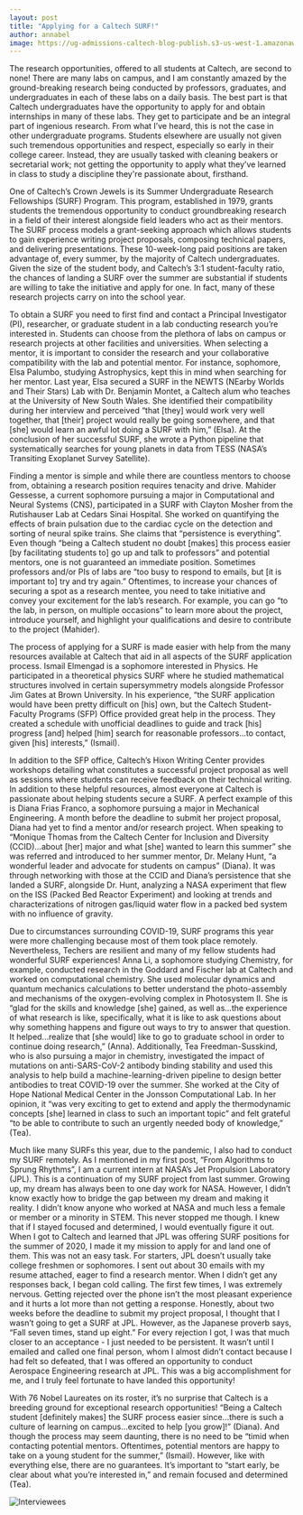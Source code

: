 ```yaml
---
layout: post
title: "Applying for a Caltech SURF!" 
author: annabel
image: https://ug-admissions-caltech-blog-publish.s3-us-west-1.amazonaws.com/images/2020/10/Annabel+/D72F8AC9-6788-42C3-ACB8-82031AFA2C84.jpeg
---
```


The research opportunities, offered to all students at Caltech, are second to none! There are many labs on campus, and I am constantly amazed by the ground-breaking research being conducted by professors, graduates, and undergraduates in each of these labs on a daily basis. The best part is that Caltech undergraduates have the opportunity to apply for and obtain internships in many of these labs. They get to participate and be an integral part of ingenious research. From what I’ve heard, this is not the case in other undergraduate programs. Students elsewhere are usually not given such tremendous opportunities and respect, especially so early in their college career. Instead, they are usually tasked with cleaning beakers or secretarial work; not getting the opportunity to apply what they’ve learned in class to study a discipline they're passionate about, firsthand.
 
One of Caltech’s Crown Jewels is its Summer Undergraduate Research Fellowships (SURF) Program. This program, established in 1979, grants students the tremendous opportunity to conduct groundbreaking research in a field of their interest alongside field leaders who act as their mentors. The SURF process models a grant-seeking approach which allows students to gain experience writing project proposals, composing technical papers, and delivering presentations. These 10-week-long paid positions are taken advantage of, every summer, by the majority of Caltech undergraduates. Given the size of the student body, and Caltech’s 3:1 student-faculty ratio, the chances of landing a SURF over the summer are substantial if students are willing to take the initiative and apply for one. In fact, many of these research projects carry on into the school year.
 
To obtain a SURF you need to first find and contact a Principal Investigator (PI), researcher, or graduate student in a lab conducting research you’re interested in. Students can choose from the plethora of labs on campus or research projects at other facilities and universities. When selecting a mentor, it is important to consider the research and your collaborative compatibility with the lab and potential mentor. For instance, sophomore, Elsa Palumbo, studying Astrophysics, kept this in mind when searching for her mentor. Last year, Elsa secured a SURF in the NEWTS (NEarby Worlds and Their Stars) Lab with Dr. Benjamin Montet, a Caltech alum who teaches at the University of New South Wales. She identified their compatibility during her interview and perceived “that [they] would work very well together, that [their] project would really be going somewhere, and that [she] would learn an awful lot doing a SURF with him,” (Elsa). At the conclusion of her successful SURF, she wrote a Python pipeline that systematically searches for young planets in data from TESS (NASA’s Transiting Exoplanet Survey Satellite).

Finding a mentor is simple and while there are countless mentors to choose from, obtaining a research position requires tenacity and drive. Mahider Gessesse, a current sophomore pursuing a major in Computational and Neural Systems (CNS), participated in a SURF with Clayton Mosher from the Rutishauser Lab at Cedars Sinai Hospital. She worked on quantifying the effects of brain pulsation due to the cardiac cycle on the detection and sorting of neural spike trains. She claims that “persistence is everything”. Even though “being a Caltech student no doubt [makes] this process easier [by facilitating students to] go up and talk to professors” and potential mentors, one is not guaranteed an immediate position. Sometimes professors and/or PIs of labs are “too busy to respond to emails, but [it is important to] try and try again.” Oftentimes, to increase your chances of securing a spot as a research mentee, you need to take initiative and convey your excitement for the lab’s research. For example, you can go “to the lab, in person, on multiple occasions” to learn more about the project, introduce yourself, and highlight your qualifications and desire to contribute to the project (Mahider).
 
The process of applying for a SURF is made easier with help from the many resources available at Caltech that aid in all aspects of the SURF application process. Ismail Elmengad is a sophomore interested in Physics. He participated in a theoretical physics SURF where he studied mathematical structures involved in certain supersymmetry models alongside Professor Jim Gates at Brown University. In his experience, “the SURF application would have been pretty difficult on [his] own, but the Caltech
Student-Faculty Programs (SFP) Office provided great help in the process. They created a schedule with unofficial deadlines to guide and track [his] progress [and] helped [him] search for reasonable professors...to contact, given [his] interests,” (Ismail).
 
In addition to the SFP office, Caltech’s Hixon Writing Center provides workshops detailing what constitutes a successful project proposal as well as sessions where students can receive feedback on their technical writing. In addition to these helpful resources, almost everyone at Caltech is passionate about helping students secure a SURF. A perfect example of this is Diana Frias Franco, a sophomore pursuing a major in Mechanical Engineering. A month before the deadline to submit her project proposal, Diana had yet to find a mentor and/or research project. When speaking to “Monique Thomas from the Caltech Center for Inclusion and Diversity (CCID)...about [her] major and what [she] wanted to learn this summer” she was referred and introduced to her summer mentor, Dr. Melany Hunt, “a wonderful leader and advocate for students on campus” (Diana). It was through networking with those at the CCID and Diana’s persistence that she landed a SURF, alongside Dr. Hunt, analyzing a NASA experiment that flew on the ISS (Packed Bed Reactor Experiment) and looking at trends and characterizations of nitrogen gas/liquid water flow in a packed bed system with no influence of gravity.
 
 
Due to circumstances surrounding COVID-19, SURF programs this year were more challenging because most of them took place remotely. Nevertheless, Techers are resilient and many of my fellow students had wonderful SURF experiences! Anna Li, a sophomore studying Chemistry, for example, conducted research in the Goddard and Fischer lab at Caltech and worked on computational chemistry. She used molecular dynamics and quantum mechanics calculations to better understand the photo-assembly and mechanisms of the oxygen-evolving complex in Photosystem II. She is “glad for the skills and knowledge [she] gained, as well as...the experience of what research is like, specifically, what it is like to ask questions about why something happens and figure out ways to try to answer that question. It helped...realize that [she would] like to go to graduate school in order to continue doing research,” (Anna). Additionally, Tea Freedman-Susskind, who is also pursuing a major in chemistry, investigated the impact of mutations on anti-SARS-CoV-2 antibody binding stability and used this analysis to help build a machine-learning-driven pipeline to design better antibodies to treat COVID-19 over the summer. She worked at the City of Hope National Medical Center in the Jonsson Computational Lab. In her opinion, it “was very exciting to get to extend and apply the thermodynamic concepts [she] learned in class to such an important topic” and felt grateful “to be able to contribute to such an urgently needed body of knowledge,” (Tea).
 
Much like many SURFs this year, due to the pandemic, I also had to conduct my SURF remotely. As I mentioned in my first post, “From Algorithms to Sprung Rhythms”, I am a current intern at NASA’s Jet Propulsion Laboratory (JPL). This is a continuation of my SURF project from last summer. Growing up, my dream has always been to one day work for NASA. However, I didn’t know exactly how to bridge the gap between my dream and making it reality. I didn’t know anyone who worked at NASA and much less a female or member or a minority in STEM. This never stopped me though. I knew that if I stayed focused and determined, I would eventually figure it out. When I got to Caltech and learned that JPL was offering SURF positions for the summer of 2020, I made it my mission to apply for and land one of them. This was not an easy task. For starters, JPL doesn’t usually take college freshmen or sophomores. I sent out about 30 emails with my resume attached, eager to find a research mentor. When I didn’t get any responses back, I began cold calling. The first few times, I was extremely nervous. Getting rejected over the phone isn’t the most pleasant experience and it hurts a lot more than not getting a response. Honestly, about two weeks before the deadline to submit my project proposal, I thought that I wasn’t going to get a SURF at JPL. However, as the Japanese proverb says, “Fall seven times, stand up eight.” For every rejection I got, I was that much closer to an acceptance - I just needed to be persistent. It wasn’t until I emailed and called one final person, whom I almost didn’t contact because I had felt so defeated, that I was offered an opportunity to conduct Aerospace Engineering research at JPL. This was a big accomplishment for me, and I truly feel fortunate to have landed this opportunity!
 
With 76 Nobel Laureates on its roster, it’s no surprise that Caltech is a breeding ground for exceptional research opportunities! “Being a Caltech student [definitely makes] the SURF process easier since...there is such a culture of learning on campus...excited to help [you grow]!” (Diana). And though the process may seem daunting, there is no need to be “timid when contacting potential mentors. Oftentimes, potential mentors are happy to take on a young student for the summer,” (Ismail). However, like with everything else, there are no guarantees. It’s important to “start early, be clear about what you’re interested in,” and remain focused and determined (Tea).

![Interviewees](https://ug-admissions-caltech-blog-publish.s3-us-west-1.amazonaws.com/images/2020/10/Annabel+/A4E990EA-F303-490E-A8C6-C9E622DB9EE1.jpeg)
